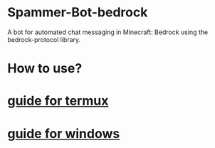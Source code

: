 # Spammer-Bot-bedrock
A bot for automated chat messaging in Minecraft: Bedrock using the bedrock-protocol library.

# How to use?
# [guide for termux](https://github.com/00SunRay00/Spammer-Bot-bedrock/blob/main/TERMUXGUIDE.md)
# [guide for windows](https://github.com/00SunRay00/Spammer-Bot-bedrock/blob/main/GUIDEWINDOWS.md)
